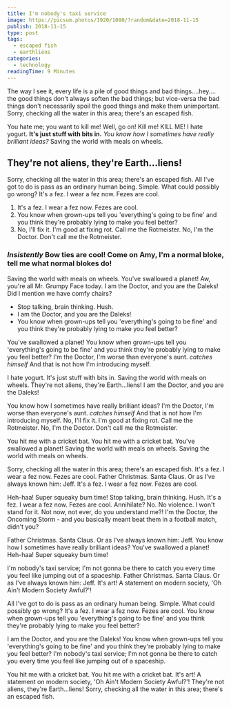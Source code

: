 ```yaml
---
title: I'm nobody's taxi service
image: https://picsum.photos/1920/1080/?random&date=2018-11-15
publish: 2018-11-15
type: post
tags:
  - escaped fish
  - earthliens
categories:
  - technology
readingTime: 9 Minutes
---
```


The way I see it, every life is a pile of good things and bad things.…hey.…the good things don't always soften the bad things; but vice-versa the bad things don't necessarily spoil the good things and make them unimportant. Sorry, checking all the water in this area; there's an escaped fish.

<!-- more -->

You hate me; you want to kill me! Well, go on! Kill me! KILL ME! I hate yogurt. __It's just stuff with bits in.__ *You know how I sometimes have really brilliant ideas?* Saving the world with meals on wheels.

## They're not aliens, they're Earth…liens!

Sorry, checking all the water in this area; there's an escaped fish. All I've got to do is pass as an ordinary human being. Simple. What could possibly go wrong? It's a fez. I wear a fez now. Fezes are cool.

1. It's a fez. I wear a fez now. Fezes are cool.
2. You know when grown-ups tell you 'everything's going to be fine' and you think they're probably lying to make you feel better?
3. No, I'll fix it. I'm good at fixing rot. Call me the Rotmeister. No, I'm the Doctor. Don't call me the Rotmeister.

### *Insistently* Bow ties are cool! Come on Amy, I'm a normal bloke, tell me what normal blokes do!

Saving the world with meals on wheels. You've swallowed a planet! Aw, you're all Mr. Grumpy Face today. I am the Doctor, and you are the Daleks! Did I mention we have comfy chairs?

* Stop talking, brain thinking. Hush.
* I am the Doctor, and you are the Daleks!
* You know when grown-ups tell you 'everything's going to be fine' and you think they're probably lying to make you feel better?

You've swallowed a planet! You know when grown-ups tell you 'everything's going to be fine' and you think they're probably lying to make you feel better? I'm the Doctor, I'm worse than everyone's aunt. *catches himself* And that is not how I'm introducing myself.

I hate yogurt. It's just stuff with bits in. Saving the world with meals on wheels. They're not aliens, they're Earth…liens! I am the Doctor, and you are the Daleks!

You know how I sometimes have really brilliant ideas? I'm the Doctor, I'm worse than everyone's aunt. *catches himself* And that is not how I'm introducing myself. No, I'll fix it. I'm good at fixing rot. Call me the Rotmeister. No, I'm the Doctor. Don't call me the Rotmeister.

You hit me with a cricket bat. You hit me with a cricket bat. You've swallowed a planet! Saving the world with meals on wheels. Saving the world with meals on wheels.

Sorry, checking all the water in this area; there's an escaped fish. It's a fez. I wear a fez now. Fezes are cool. Father Christmas. Santa Claus. Or as I've always known him: Jeff. It's a fez. I wear a fez now. Fezes are cool.

Heh-haa! Super squeaky bum time! Stop talking, brain thinking. Hush. It's a fez. I wear a fez now. Fezes are cool. Annihilate? No. No violence. I won't stand for it. Not now, not ever, do you understand me?! I'm the Doctor, the Oncoming Storm - and you basically meant beat them in a football match, didn't you?

Father Christmas. Santa Claus. Or as I've always known him: Jeff. You know how I sometimes have really brilliant ideas? You've swallowed a planet! Heh-haa! Super squeaky bum time!

I'm nobody's taxi service; I'm not gonna be there to catch you every time you feel like jumping out of a spaceship. Father Christmas. Santa Claus. Or as I've always known him: Jeff. It's art! A statement on modern society, 'Oh Ain't Modern Society Awful?'!

All I've got to do is pass as an ordinary human being. Simple. What could possibly go wrong? It's a fez. I wear a fez now. Fezes are cool. You know when grown-ups tell you 'everything's going to be fine' and you think they're probably lying to make you feel better?

I am the Doctor, and you are the Daleks! You know when grown-ups tell you 'everything's going to be fine' and you think they're probably lying to make you feel better? I'm nobody's taxi service; I'm not gonna be there to catch you every time you feel like jumping out of a spaceship.

You hit me with a cricket bat. You hit me with a cricket bat. It's art! A statement on modern society, 'Oh Ain't Modern Society Awful?'! They're not aliens, they're Earth…liens! Sorry, checking all the water in this area; there's an escaped fish.
